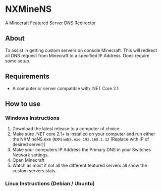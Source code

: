 # NXMineNS

A Minecraft Featured Server DNS Redirector

## About

To assist in getting custom servers on console Minecraft. This will redirect all DNS request from Minecraft to a specified IP Address. Does require some setup.

## Requirements

- A computer or server compatible with .NET Core 2.1

## How to use

### Windows Instructions
1. Download the latest release to a computer of choice.
2. Make sure .NET core 2.1+ is installed on your computer and run either the NXMineNS.exe (`NXMineNS.exe 192.168.1.12` (Replace with IP of desired server))
3. Make your computers IP Address the Primary DNS in your Switches Network settings.
4. Open Minecraft
5. Watch as most if not all the different featured servers all show the custom servers stats.

### Linux Instructions (Debian / Ubuntu)

